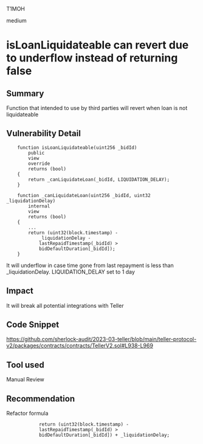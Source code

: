 T1MOH

medium

# isLoanLiquidateable can revert due to underflow instead of returning false

## Summary
Function that intended to use by third parties will revert when loan is not liquidateable 

## Vulnerability Detail
```solidity
    function isLoanLiquidateable(uint256 _bidId)
        public
        view
        override
        returns (bool)
    {
        return _canLiquidateLoan(_bidId, LIQUIDATION_DELAY);
    }

    function _canLiquidateLoan(uint256 _bidId, uint32 _liquidationDelay)
        internal
        view
        returns (bool)
    {
        ...
        return (uint32(block.timestamp) -
            _liquidationDelay -
            lastRepaidTimestamp(_bidId) >
            bidDefaultDuration[_bidId]);
    }
```
It will underflow in case time gone from last repayment is less than _liquidationDelay. LIQUIDATION_DELAY set to 1 day

## Impact
It will break all potential integrations with Teller

## Code Snippet
https://github.com/sherlock-audit/2023-03-teller/blob/main/teller-protocol-v2/packages/contracts/contracts/TellerV2.sol#L938-L969

## Tool used

Manual Review

## Recommendation
Refactor formula
```solidity
            return (uint32(block.timestamp) -
            lastRepaidTimestamp(_bidId) >
            bidDefaultDuration[_bidId]) + _liquidationDelay;
```
